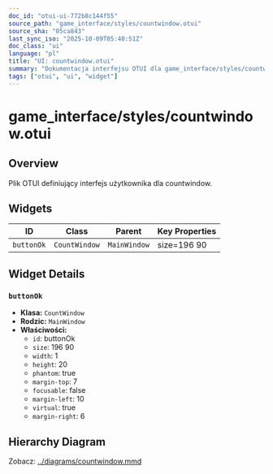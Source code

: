 ```yaml
---
doc_id: "otui-ui-772b8c144f55"
source_path: "game_interface/styles/countwindow.otui"
source_sha: "05ca843"
last_sync_iso: "2025-10-09T05:40:51Z"
doc_class: "ui"
language: "pl"
title: "UI: countwindow.otui"
summary: "Dokumentacja interfejsu OTUI dla game_interface/styles/countwindow.otui"
tags: ["otui", "ui", "widget"]
---
```


# game_interface/styles/countwindow.otui

## Overview

Plik OTUI definiujący interfejs użytkownika dla countwindow.

## Widgets

| ID | Class | Parent | Key Properties |
|----|-------|--------|----------------|
| `buttonOk` | `CountWindow` | `MainWindow` | size=196 90 |

## Widget Details

### `buttonOk`

- **Klasa:** `CountWindow`
- **Rodzic:** `MainWindow`
- **Właściwości:**
  - `id`: buttonOk
  - `size`: 196 90
  - `width`: 1
  - `height`: 20
  - `phantom`: true
  - `margin-top`: 7
  - `focusable`: false
  - `margin-left`: 10
  - `virtual`: true
  - `margin-right`: 6

## Hierarchy Diagram

Zobacz: [../diagrams/countwindow.mmd](../diagrams/countwindow.mmd)
